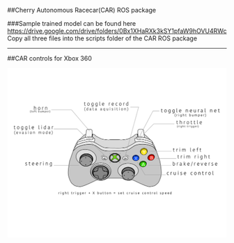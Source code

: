 ##Cherry Autonomous Racecar(CAR) ROS package

###Sample trained model can be found here
https://drive.google.com/drive/folders/0Bx1XHaRXk3kSY1pfaW9hOVU4RWc
<br/>
Copy all three files into the scripts folder of the CAR ROS package
<br/>
___
##CAR controls for Xbox 360

![Alt text](/pictures/controllerCAR.png "Title")

